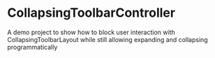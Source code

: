 # CollapsingToolbarController
A demo project to show how to block user interaction with CollapsingToolbarLayout while still allowing expanding and collapsing programmatically
